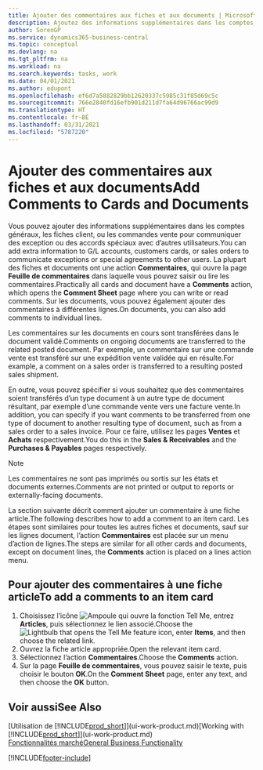 ```yaml
---
title: Ajouter des commentaires aux fiches et aux documents | Microsoft Docs
description: Ajoutez des informations supplémentaires dans les comptes, les fiches client, ou les commandes vente pour communiquer des accords, tels qu’un prix spécial ou un mode de livraison, pour d’autres utilisateurs.
author: SorenGP
ms.service: dynamics365-business-central
ms.topic: conceptual
ms.devlang: na
ms.tgt_pltfrm: na
ms.workload: na
ms.search.keywords: tasks, work
ms.date: 04/01/2021
ms.author: edupont
ms.openlocfilehash: ef6d7a5882829bb12620337c5985c31f85d69c5c
ms.sourcegitcommit: 766e2840fd16efb901d211d7fa64d96766ac99d9
ms.translationtype: HT
ms.contentlocale: fr-BE
ms.lasthandoff: 03/31/2021
ms.locfileid: "5787220"
---
```

# <a name="add-comments-to-cards-and-documents"></a><span data-ttu-id="ff3fb-103">Ajouter des commentaires aux fiches et aux documents</span><span class="sxs-lookup"><span data-stu-id="ff3fb-103">Add Comments to Cards and Documents</span></span>
<span data-ttu-id="ff3fb-104">Vous pouvez ajouter des informations supplémentaires dans les comptes généraux, les fiches client, ou les commandes vente pour communiquer des exception ou des accords spéciaux avec d’autres utilisateurs.</span><span class="sxs-lookup"><span data-stu-id="ff3fb-104">You can add extra information to G/L accounts, customers cards, or sales orders to communicate exceptions or special agreements to other users.</span></span>
<span data-ttu-id="ff3fb-105">La plupart des fiches et documents ont une action **Commentaires**, qui ouvre la page **Feuille de commentaires** dans laquelle vous pouvez saisir ou lire les commentaires.</span><span class="sxs-lookup"><span data-stu-id="ff3fb-105">Practically all cards and document have a **Comments** action, which opens the **Comment Sheet** page where you can write or read comments.</span></span> <span data-ttu-id="ff3fb-106">Sur les documents, vous pouvez également ajouter des commentaires à différentes lignes.</span><span class="sxs-lookup"><span data-stu-id="ff3fb-106">On documents, you can also add comments to individual lines.</span></span>

<span data-ttu-id="ff3fb-107">Les commentaires sur les documents en cours sont transférées dans le document validé.</span><span class="sxs-lookup"><span data-stu-id="ff3fb-107">Comments on ongoing documents are transferred to the related posted document.</span></span> <span data-ttu-id="ff3fb-108">Par exemple, un commentaire sur une commande vente est transféré sur une expédition vente validée qui en résulte.</span><span class="sxs-lookup"><span data-stu-id="ff3fb-108">For example, a comment on a sales order is transferred to a resulting posted sales shipment.</span></span>

<span data-ttu-id="ff3fb-109">En outre, vous pouvez spécifier si vous souhaitez que des commentaires soient transférés d’un type document à un autre type de document résultant, par exemple d’une commande vente vers une facture vente.</span><span class="sxs-lookup"><span data-stu-id="ff3fb-109">In addition, you can specify if you want comments to be transferred from one type of document to another resulting type of document, such as from a sales order to a sales invoice.</span></span> <span data-ttu-id="ff3fb-110">Pour ce faire, utilisez les pages **Ventes** et **Achats** respectivement.</span><span class="sxs-lookup"><span data-stu-id="ff3fb-110">You do this in the **Sales & Receivables** and the **Purchases & Payables** pages respectively.</span></span>

> [!NOTE]
> <span data-ttu-id="ff3fb-111">Les commentaires ne sont pas imprimés ou sortis sur les états et documents externes.</span><span class="sxs-lookup"><span data-stu-id="ff3fb-111">Comments are not printed or output to reports or externally-facing documents.</span></span>

<span data-ttu-id="ff3fb-112">La section suivante décrit comment ajouter un commentaire à une fiche article.</span><span class="sxs-lookup"><span data-stu-id="ff3fb-112">The following describes how to add a comment to an item card.</span></span> <span data-ttu-id="ff3fb-113">Les étapes sont similaires pour toutes les autres fiches et documents, sauf sur les lignes document, l’action **Commentaires** est placée sur un menu d’action de lignes.</span><span class="sxs-lookup"><span data-stu-id="ff3fb-113">The steps are similar for all other cards and documents, except on document lines, the **Comments** action is placed on a lines action menu.</span></span>

## <a name="to-add-a-comments-to-an-item-card"></a><span data-ttu-id="ff3fb-114">Pour ajouter des commentaires à une fiche article</span><span class="sxs-lookup"><span data-stu-id="ff3fb-114">To add a comments to an item card</span></span>
1. <span data-ttu-id="ff3fb-115">Choisissez l’icône ![Ampoule qui ouvre la fonction Tell Me](media/ui-search/search_small.png "Dites-moi ce que vous voulez faire"), entrez **Articles**, puis sélectionnez le lien associé.</span><span class="sxs-lookup"><span data-stu-id="ff3fb-115">Choose the ![Lightbulb that opens the Tell Me feature](media/ui-search/search_small.png "Tell me what you want to do") icon, enter **Items**, and then choose the related link.</span></span>
2. <span data-ttu-id="ff3fb-116">Ouvrez la fiche article appropriée.</span><span class="sxs-lookup"><span data-stu-id="ff3fb-116">Open the relevant item card.</span></span>
3. <span data-ttu-id="ff3fb-117">Sélectionnez l’action **Commentaires**.</span><span class="sxs-lookup"><span data-stu-id="ff3fb-117">Choose the **Comments** action.</span></span>
4. <span data-ttu-id="ff3fb-118">Sur la page **Feuille de commentaires**, vous pouvez saisir le texte, puis choisir le bouton **OK**.</span><span class="sxs-lookup"><span data-stu-id="ff3fb-118">On the **Comment Sheet** page, enter any text, and then choose the **OK** button.</span></span>

## <a name="see-also"></a><span data-ttu-id="ff3fb-119">Voir aussi</span><span class="sxs-lookup"><span data-stu-id="ff3fb-119">See Also</span></span>
<span data-ttu-id="ff3fb-120">[Utilisation de [!INCLUDE[prod_short](includes/prod_short.md)]](ui-work-product.md)</span><span class="sxs-lookup"><span data-stu-id="ff3fb-120">[Working with [!INCLUDE[prod_short](includes/prod_short.md)]](ui-work-product.md)</span></span>  
[<span data-ttu-id="ff3fb-121">Fonctionnalités marché</span><span class="sxs-lookup"><span data-stu-id="ff3fb-121">General Business Functionality</span></span>](ui-across-business-areas.md)


[!INCLUDE[footer-include](includes/footer-banner.md)]